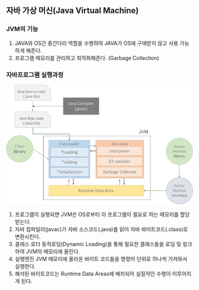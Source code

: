 ## 자바 가상 머신(Java Virtual Machine)

### JVM의 기능
1. JAVA와 OS간 중간다리 역할을 수행하여 JAVA가 OS에 구애받지 않고 사용 가능하게 해준다.
2. 프로그램 메모리를 관리하고 최적화해준다. (Garbage Collection)

### 자바프로그램 실행과정
![자바프로그램 실행과정](../../resources/image/javaPlay.jpeg)
1. 프로그램이 실행되면 JVM은 OS로부터 이 프로그램이 필요로 하는 메모리를 할당받는다.
2. 자바 컴파일러(javac)가 자바 소스코드(.java)를 읽어 자바 바이트코드(.class)로 변환시킨다.
3. 클래스 로더 동적로딩(Dynamic Loading)을 통해 필요한 클래스들을 로딩 및 링크하여 JVM의 메모리에 올린다.
4. 실행엔진 JVM 메모리에 올라온 바이트 코드들을 명령어 단위로 하나씩 가져와서 실행한다.
5. 해석된 바이트코드는 Runtime Data Areas에 배치되어 실질적인 수행이 이루어지게 된다.